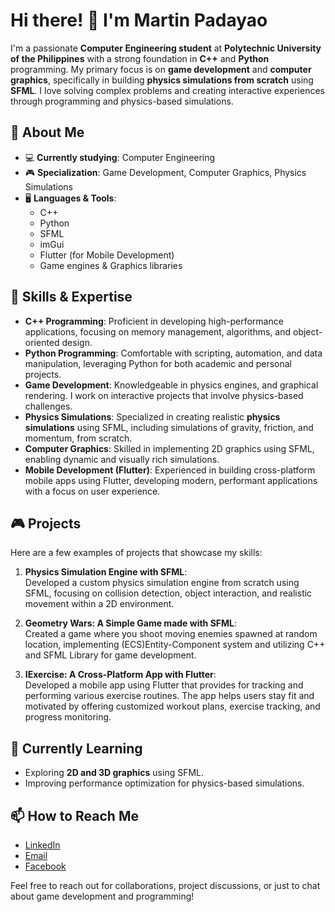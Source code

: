 # Hi there! 👋 I'm Martin Padayao

I'm a passionate **Computer Engineering student** at **Polytechnic University of the Philippines** with a strong foundation in **C++** and **Python** programming. My primary focus is on **game development** and **computer graphics**, specifically in building **physics simulations from scratch** using **SFML**. I love solving complex problems and creating interactive experiences through programming and physics-based simulations.


## 🚀 About Me

- 💻 **Currently studying**: Computer Engineering
- 🎮 **Specialization**: Game Development, Computer Graphics, Physics Simulations
- 🖥️ **Languages & Tools**:
  - C++
  - Python
  - SFML
  - imGui
  - Flutter (for Mobile Development)
  - Game engines & Graphics libraries


## 🔧 Skills & Expertise

- **C++ Programming**: Proficient in developing high-performance applications, focusing on memory management, algorithms, and object-oriented design.
- **Python Programming**: Comfortable with scripting, automation, and data manipulation, leveraging Python for both academic and personal projects.
- **Game Development**: Knowledgeable in physics engines, and graphical rendering. I work on interactive projects that involve physics-based challenges.
- **Physics Simulations**: Specialized in creating realistic **physics simulations** using SFML, including simulations of gravity, friction, and momentum, from scratch.
- **Computer Graphics**: Skilled in implementing 2D graphics using SFML, enabling dynamic and visually rich simulations.
- **Mobile Development (Flutter)**: Experienced in building cross-platform mobile apps using Flutter, developing modern, performant applications with a focus on user experience.


## 🎮 Projects

Here are a few examples of projects that showcase my skills:

1. **Physics Simulation Engine with SFML**:  
   Developed a custom physics simulation engine from scratch using SFML, focusing on collision detection, object interaction, and realistic movement within a 2D environment.

2. **Geometry Wars: A Simple Game made with SFML**:  
   Created a game where you shoot moving enemies spawned at random location, implementing (ECS)Entity-Component system and utilizing C++ and SFML Library for game development.

3. **IExercise: A Cross-Platform App with Flutter**:  
   Developed a mobile app using Flutter that provides for tracking and performing various exercise routines. The app helps users stay fit and motivated by offering customized workout plans, exercise tracking, and progress monitoring.


## 🌱 Currently Learning

- Exploring **2D and 3D graphics** using SFML.
- Improving performance optimization for physics-based simulations.


## 📫 How to Reach Me

- [LinkedIn](https://www.linkedin.com/in/martinpadayao/)
- [Email](billpines65@gmail.com)
- [Facebook](https://www.facebook.com/share/15pD3cU9Aj/)

Feel free to reach out for collaborations, project discussions, or just to chat about game development and programming!
